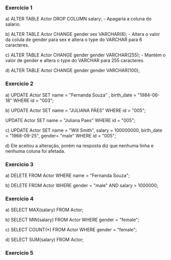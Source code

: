 ### Exercício 1

a) ALTER TABLE Actor DROP COLUMN salary; - Apagaria a coluna do salario.

b) ALTER TABLE Actor CHANGE gender sex VARCHAR(6); - Altera o valor da colula de gender para sex e altera o type do VARCHAR para 6 caracteres.

c) ALTER TABLE Actor CHANGE gender gender VARCHAR(255); - Mantém o valor de gender e altera o type do VARCHAR para 255 caracteres.

d) ALTER TABLE Actor CHANGE gender gender VARCHAR(100);

### Exercicio 2

a) UPDATE Actor
SET name = "Fernanda Souza" , birth_date = "1984-06-18"
WHERE id = "003";

b) UPDATE Actor
SET name = "JULIANA PÃES"
WHERE id = "005";

UPDATE Actor
SET name = "Juliana Paes"
WHERE id = "005";

c) UPDATE Actor
SET name = "Will Smith", salary = 100000000, birth_date = "1968-09-25", gender= "male"
WHERE id = "005";

d) Ele aceitou a alteração, porém na resposta diz que nenhuma linha e nenhuma coluna foi afetada.

### Exercicio 3

a) DELETE FROM Actor WHERE name = "Fernanda Souza";

b) DELETE FROM Actor
    WHERE
	gender = "male" AND
	salary > 1000000;

### Exercício 4

a) SELECT MAX(salary) FROM Actor;

b) SELECT MIN(salary) FROM Actor WHERE gender = "female";

c) SELECT COUNT(*) FROM Actor WHERE gender = "female";

d) SELECT SUM(salary) FROM Actor;


### Exercício 5



